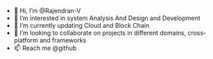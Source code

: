 - 👋 Hi, I’m @Rajendran-V
- 👀 I’m interested in system Analysis And Design and Development
- 🌱 I’m currently updating Cloud and Block Chain 
- 💞️ I’m looking to collaborate on projects in different domains, cross-platform and frameworks
- 📫 Reach me @github

<!---
Rajendran-V/Rajendran-V is a ✨ special ✨ repository because its `README.md` (this file) appears on your GitHub profile.
You can click the Preview link to take a look at your changes.
--->
